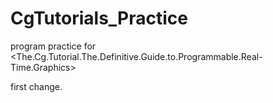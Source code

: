 CgTutorials_Practice
====================

program practice for &lt;The.Cg.Tutorial.The.Definitive.Guide.to.Programmable.Real-Time.Graphics>

first change.
